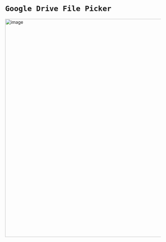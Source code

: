 # `Google Drive File Picker`

<img width="1323" height="704" alt="image" src="https://github.com/user-attachments/assets/b06a84c5-86d9-4a2b-b739-a28f4441301e" />
